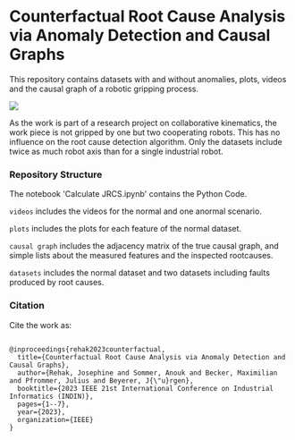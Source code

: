 # Counterfactual Root Cause Analysis via Anomaly Detection and Causal Graphs


This repository contains datasets with and without anomalies, plots, videos and the causal graph of a robotic gripping process.


![]([my_video.mov](https://raw.githubusercontent.com/daelmo/Root-Cause-Detection-in-a-Robotic-Gripping-Process/main/videos/Normal.mp4))

As the work is part of a research project on collaborative kinematics, the work piece is not gripped by one but two cooperating robots. 
This has no influence on the root cause detection algorithm. Only the datasets include twice as much robot axis than for a single industrial robot.


### Repository Structure
The notebook 'Calculate JRCS.ipynb' contains the Python Code.

`videos` includes the videos for the normal and one anormal scenario.

`plots` includes the plots for each feature of the normal dataset.

`causal graph` includes the adjacency matrix of the true causal graph, and simple lists about the measured features and the inspected rootcauses.

`datasets` includes the normal dataset and two datasets including faults produced by root causes.

### Citation

Cite the work as:

```

@inproceedings{rehak2023counterfactual,
  title={Counterfactual Root Cause Analysis via Anomaly Detection and Causal Graphs},
  author={Rehak, Josephine and Sommer, Anouk and Becker, Maximilian and Pfrommer, Julius and Beyerer, J{\"u}rgen},
  booktitle={2023 IEEE 21st International Conference on Industrial Informatics (INDIN)},
  pages={1--7},
  year={2023},
  organization={IEEE}
}
```

